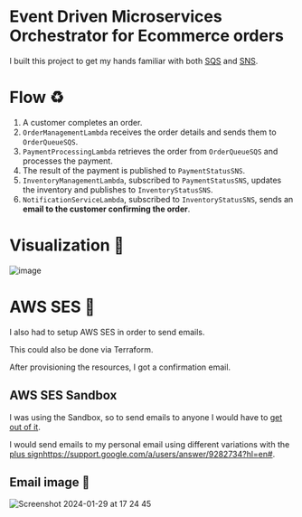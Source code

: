 # Event Driven Microservices Orchestrator for Ecommerce orders

I built this project to get my hands familiar with both [SQS](https://docs.aws.amazon.com/AWSSimpleQueueService/latest/SQSDeveloperGuide/welcome.html) and [SNS](https://docs.aws.amazon.com/de_de/mobile/sdkforxamarin/developerguide/sns.html).

# Flow ♻️

1. A customer completes an order.
2. `OrderManagementLambda` receives the order details and sends them to `OrderQueueSQS`.
3. `PaymentProcessingLambda` retrieves the order from `OrderQueueSQS` and processes the payment.
4. The result of the payment is published to `PaymentStatusSNS`.
5. `InventoryManagementLambda`, subscribed to `PaymentStatusSNS`, updates the inventory and publishes to `InventoryStatusSNS`.
6. `NotificationServiceLambda`, subscribed to `InventoryStatusSNS`, sends an **email to the customer confirming the order**.

# Visualization 👾

![image](https://github.com/narutosstudent/event-driven-aws-ecommerce/assets/49603590/96c84a34-a5c1-4f9a-aaf1-6f2635442f09)

# AWS SES 📧

I also had to setup AWS SES in order to send emails.

This could also be done via Terraform.

After provisioning the resources, I got a confirmation email.

## AWS SES Sandbox

I was using the Sandbox, so to send emails to anyone I would have to [get out of it](https://docs.aws.amazon.com/ses/latest/dg/request-production-access.html).

I would send emails to my personal email using different variations with the [plus sign](https://support.google.com/a/users/answer/9282734?hl=en#)https://support.google.com/a/users/answer/9282734?hl=en#.

## Email image 🎉

![Screenshot 2024-01-29 at 17 24 45](https://github.com/narutosstudent/event-driven-aws-ecommerce/assets/49603590/96d21963-4e8a-4108-900e-f17c5d703b8a)
